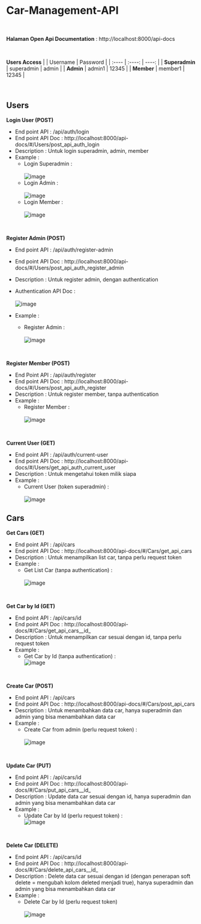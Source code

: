# Car-Management-API
<br>

**Halaman Open Api Documentation** : http://localhost:8000/api-docs
  
<br>

**Users Access**
|  | Username | Password |
| :---- | :----: | ----: |
| **Superadmin** | superadmin | admin |
| **Admin** | admin1 | 12345 |
| **Member** | member1 | 12345 |

<br>
  
## Users

**Login User (POST)** <br>
- End point API : /api/auth/login
- End point API Doc : http://localhost:8000/api-docs/#/Users/post_api_auth_login
- Description : Untuk login superadmin, admin, member
- Example : 
  - Login Superadmin : <br>  
    ![image](https://github.com/HandoyoDwiPrasetyo/Car-Management-API/assets/50831826/7fd3fd8a-d651-481e-802a-04d1a5282794)
  - Login Admin : <br>  
    ![image](https://github.com/HandoyoDwiPrasetyo/Car-Management-API/assets/50831826/7dc21c8b-a6bf-4577-ad03-accc8f3a1212)
  - Login Member : <br>  
    ![image](https://github.com/HandoyoDwiPrasetyo/Car-Management-API/assets/50831826/78fc7323-4f8b-404d-9e71-844ac8550cc8)

<br>  

**Register Admin (POST)** <br>
- End point API : /api/auth/register-admin
- End point API Doc : http://localhost:8000/api-docs/#/Users/post_api_auth_register_admin
- Description : Untuk register admin, dengan authentication
- Authentication API Doc : <br>  
  ![image](https://github.com/HandoyoDwiPrasetyo/Car-Management-API/assets/50831826/416980e2-7659-48e1-8506-f910726db32d)

- Example :
  - Register Admin : <br>  
    ![image](https://github.com/HandoyoDwiPrasetyo/Car-Management-API/assets/50831826/cf46b3c2-d859-4b8c-9fb2-0213ccc18689)

<br>

**Register Member (POST)** <br>  

- End Point API : /api/auth/register
- End point API Doc : http://localhost:8000/api-docs/#/Users/post_api_auth_register
- Description : Untuk register member, tanpa authentication
- Example : 
  - Register Member : <br>  
    ![image](https://github.com/HandoyoDwiPrasetyo/Car-Management-API/assets/50831826/bbcd81e6-a910-4861-add6-0b582a51debd)

<br>  

**Current User (GET)** <br>  
- End point API : /api/auth/current-user
- End point API Doc : http://localhost:8000/api-docs/#/Users/get_api_auth_current_user
- Description : Untuk mengetahui token milik siapa
- Example : 
  - Current User (token superadmin) : <br>  
    ![image](https://github.com/HandoyoDwiPrasetyo/Car-Management-API/assets/50831826/65829fd7-008d-4686-869b-214116f60fda)



  
## Cars

**Get Cars (GET)** <br>  
- End point API : /api/cars
- End point API Doc : http://localhost:8000/api-docs/#/Cars/get_api_cars
- Description : Untuk menampilkan list car, tanpa perlu request token
- Example : 
  - Get List Car (tanpa authentication) : <br>  
    ![image](https://github.com/HandoyoDwiPrasetyo/Car-Management-API/assets/50831826/f1645891-a83a-42de-9e64-a896eecf8a69)


<br>  

**Get Car by Id (GET)** <br>  
- End point API : /api/cars/id
- End point API Doc : http://localhost:8000/api-docs/#/Cars/get_api_cars__id_
- Description : Untuk menampilkan car sesuai dengan id, tanpa perlu request token
- Example : 
  - Get Car by Id (tanpa authentication) : <br>
    ![image](https://github.com/HandoyoDwiPrasetyo/Car-Management-API/assets/50831826/abe8134e-db78-43c0-9978-e6827253d7ba)

<br>  

**Create Car (POST)** <br>  

- End point API : /api/cars
- End point API Doc : http://localhost:8000/api-docs/#/Cars/post_api_cars
- Description : Untuk menambahkan data car, hanya superadmin dan admin yang bisa menambahkan data car
- Example :
  - Create Car from admin (perlu request token) : <br>  
    ![image](https://github.com/HandoyoDwiPrasetyo/Car-Management-API/assets/50831826/36ed290b-53bb-41c5-b90e-0b63307a7453)

<br>  

**Update Car (PUT)** <br>  
- End point API : /api/cars/id
- End point API Doc : http://localhost:8000/api-docs/#/Cars/put_api_cars__id_
- Description : Update data car sesuai dengan id, hanya superadmin dan admin yang bisa menambahkan data car
- Example : 
  - Update Car by Id (perlu request token) : <br>
    ![image](https://github.com/HandoyoDwiPrasetyo/Car-Management-API/assets/50831826/d64e75c2-651c-4a0f-8527-abcdc0bcd84d)

<br>  

**Delete Car (DELETE)** <br>  
- End point API : /api/cars/id
- End point API Doc : http://localhost:8000/api-docs/#/Cars/delete_api_cars__id_
- Description : Delete data car sesuai dengan id (dengan penerapan soft delete = mengubah kolom deleted menjadi true), hanya superadmin dan admin yang bisa menambahkan data car
- Example : 
  - Delete Car by Id (perlu request token) <br>  
    ![image](https://github.com/HandoyoDwiPrasetyo/Car-Management-API/assets/50831826/1b23d80a-e963-4876-912d-c8e87abea870)


